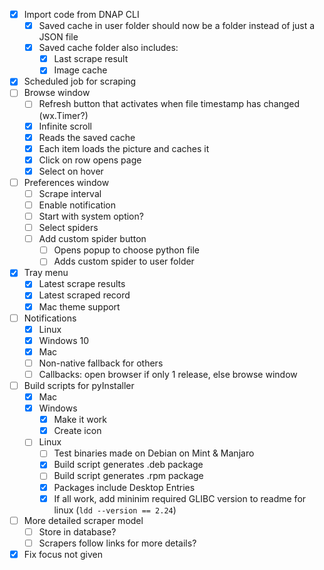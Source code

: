 - [x] Import code from DNAP CLI
    - [x] Saved cache in user folder should now be a folder instead of just a JSON file
    - [x] Saved cache folder also includes:
        - [x] Last scrape result
        - [x] Image cache
- [x] Scheduled job for scraping
- [ ] Browse window
    - [ ] Refresh button that activates when file timestamp has changed (wx.Timer?)
    - [x] Infinite scroll
    - [x] Reads the saved cache
    - [x] Each item loads the picture and caches it
    - [x] Click on row opens page
    - [x] Select on hover
- [ ] Preferences window
    - [ ] Scrape interval
    - [ ] Enable notification
    - [ ] Start with system option?
    - [ ] Select spiders
    - [ ] Add custom spider button
        - [ ] Opens popup to choose python file
        - [ ] Adds custom spider to user folder
- [x] Tray menu
    - [x] Latest scrape results
    - [x] Latest scraped record
    - [x] Mac theme support
- [ ] Notifications
    - [x] Linux
    - [x] Windows 10
    - [x] Mac
    - [ ] Non-native fallback for others
    - [ ] Callbacks: open browser if only 1 release, else browse window
- [ ] Build scripts for pyInstaller
    - [x] Mac
    - [x] Windows
        - [x] Make it work
        - [x] Create icon
    - [ ] Linux
        - [ ] Test binaries made on Debian on Mint & Manjaro
        - [x] Build script generates .deb package
        - [ ] Build script generates .rpm package
        - [x] Packages include Desktop Entries
        - [x] If all work, add mininim required GLIBC version to readme for linux (`ldd --version == 2.24`)
- [ ] More detailed scraper model
    - [ ] Store in database?
    - [ ] Scrapers follow links for more details?
- [x] Fix focus not given